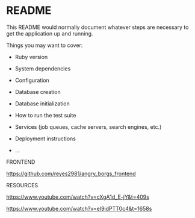 # README

This README would normally document whatever steps are necessary to get the
application up and running.

Things you may want to cover:

* Ruby version

* System dependencies

* Configuration

* Database creation

* Database initialization

* How to run the test suite

* Services (job queues, cache servers, search engines, etc.)

* Deployment instructions

* ...

FRONTEND

https://github.com/reyes2981/angry_borgs_frontend

RESOURCES

https://www.youtube.com/watch?v=cXgA1d_E-jY&t=409s

https://www.youtube.com/watch?v=eI9idPTT0c4&t=1658s